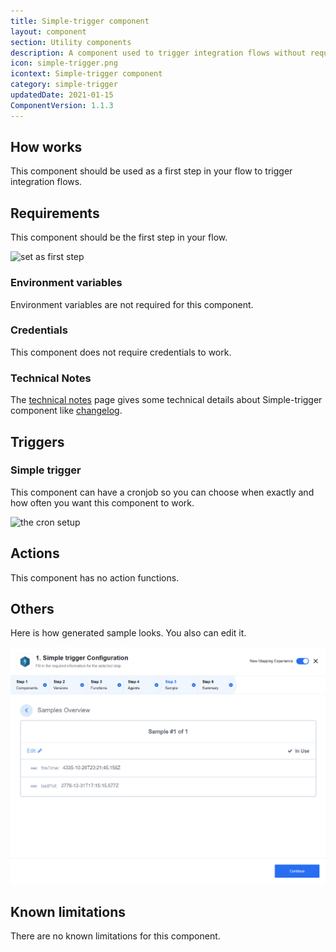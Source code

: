 ```yaml
---
title: Simple-trigger component
layout: component
section: Utility components
description: A component used to trigger integration flows without requesting data from any services.
icon: simple-trigger.png
icontext: Simple-trigger component
category: simple-trigger
updatedDate: 2021-01-15
ComponentVersion: 1.1.3
---
```


## How works

This component should be used as a first step in your flow to trigger integration flows.

## Requirements

This component should be the first step in your flow.

![set as first step](img/1ststep.png)

### Environment variables

Environment variables are not required for this component.

### Credentials

This component does not require credentials to work.

### Technical Notes

The [technical notes](technical-notes) page gives some technical details about Simple-trigger component like [changelog](/components/simple-trigger/technical-notes#changelog).

## Triggers

### Simple trigger

This component can have a cronjob so you can choose when exactly and how often
you want this component to work.

![the cron setup](img/cron.png)

## Actions

This component has no action functions.

## Others

Here is how generated sample looks. You also can edit it.

![generated sample](img/simple-trigger-sample.png)

## Known limitations

There are no known limitations for this component.

